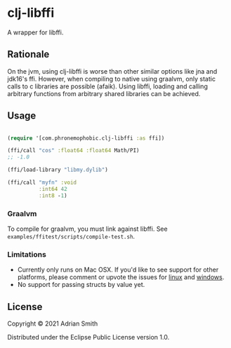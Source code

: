 # clj-libffi

A wrapper for libffi.

## Rationale

On the jvm, using clj-libffi is worse than other similar options like jna and jdk16's ffi. However, when compiling to native using graalvm, only static calls to c libraries are possible (afaik). Using libffi, loading and calling arbitrary functions from arbitrary shared libraries can be achieved.

## Usage

```clojure

(require '[com.phronemophobic.clj-libffi :as ffi])

(ffi/call "cos" :float64 :float64 Math/PI)
;; -1.0

(ffi/load-library "libmy.dylib")

(ffi/call "myfn" :void
          :int64 42
          :int8 -1)

```

### Graalvm

To compile for graalvm, you must link against libffi. See `examples/ffitest/scripts/compile-test.sh`.

### Limitations

* Currently only runs on Mac OSX. If you'd like to see support for other platforms, please comment or upvote the issues for [linux](https://github.com/phronmophobic/clj-libffi/issues/1) and [windows](https://github.com/phronmophobic/clj-libffi/issues/2).
* No support for passing structs by value yet.

## License

Copyright © 2021 Adrian Smith

Distributed under the Eclipse Public License version 1.0.
